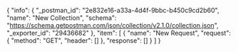 {
	"info": {
		"_postman_id": "2e832e16-a33a-4d4f-9bbc-b450c9cd2b60",
		"name": "New Collection",
		"schema": "https://schema.getpostman.com/json/collection/v2.1.0/collection.json",
		"_exporter_id": "29436682"
	},
	"item": [
		{
			"name": "New Request",
			"request": {
				"method": "GET",
				"header": []
			},
			"response": []
		}
	]
}